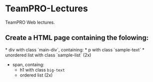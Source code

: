 # TeamPRO-Lectures
TeamPRO Web lectures.

<h2>Create a HTML page containing the folowing:</h2>
* div with class `main-div`, containing:
	* p with class `sample-text`
	* unordered list with class `sample-list` (2x)

* span, containg:
	* h1 with class `big-text`
	* ordered list (2x)
